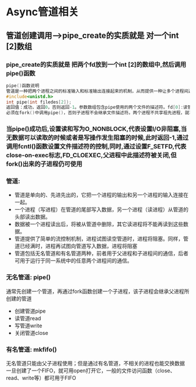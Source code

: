 # Async管道相关

## 管道创建调用-->pipe_create的实质就是 对一个int [2]数组

### pipe_create的实质就是 把两个fd放到一个int [2]的数组中,然后调用pipe()函数

``` c++
pipe()函数说明
管道是一种把两个进程之间的标准输入和标准输出连接起来的机制，从而提供一种让多个进程间通信的方法，当进程创建管道时，每次都需要提供两个文件描述符来操作管道。
#include<unistd.h>
int pipe(int filedes[2]);
返回值：成功，返回0，否则返回-1。参数数组包含pipe使用的两个文件的描述符。fd[0]:读管道，fd[1]:写管道。
必须在fork()中调用pipe()，否则子进程不会继承文件描述符。两个进程不共享祖先进程，就不能使用pipe。但是可以使用有名管道。
```

### 当pipe()成功后,设置读和写为O_NONBLOCK,代表设置I/O非阻塞,当无数据可以读取的时候或者是写操作发生阻塞的时候,此时返回-1,通过调用fcntl()函数设置文件描述符的控制,同时,通过设置F_SETFD,代表close-on-exec标志,FD_CLOEXEC,父进程中此描述符被关闭,但fork()出来的子进程仍可使用

### 管道:
*  管道是单向的、先进先出的，它把一个进程的输出和另一个进程的输入连接在一起。
*  一个进程（写进程）在管道的尾部写入数据，另一个进程（读进程）从管道的头部读出数据。
*  数据被一个进程读出后，将被从管道中删除，其它读进程将不能再读到这些数据。
*  管道提供了简单的流控制机制，进程试图读空管道时，进程将阻塞。同样，管道已经满时，进程再试图向管道写入数据，进程将阻塞
*  管道包括无名管道和有名管道两种，前者用于父进程和子进程间的通信，后者可用于运行于同一系统中的任意两个进程间的通信。

### 无名管道: pipe()
通常先创建一个管道，再通过fork函数创建一个子进程，该子进程会继承父进程所创建的管道
*  创建管道pipe
*  读管道read
*  写管道write
*  关闭管道close

### 有名管道: mkfifo()
无名管道只能由父子进程使用；但是通过有名管道，不相关的进程也能交换数据
一旦创建了一个FIFO，就可用open打开它，一般的文件访问函数（close、read、write等）都可用于FIFO
